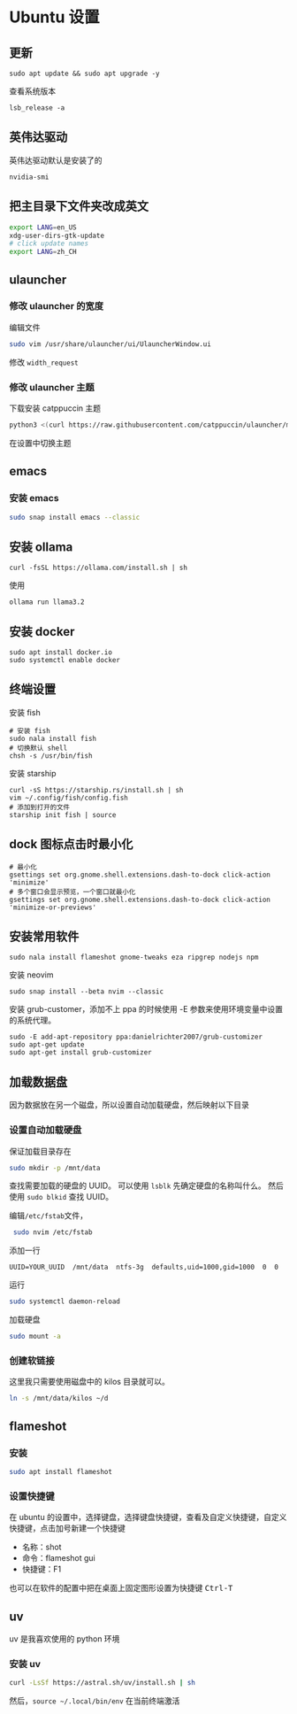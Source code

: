 # Ubuntu 设置

## 更新

```shell
sudo apt update && sudo apt upgrade -y
```

查看系统版本

```shell
lsb_release -a
```

## 英伟达驱动

英伟达驱动默认是安装了的

```shell
nvidia-smi
```

## 把主目录下文件夹改成英文

```bash
export LANG=en_US
xdg-user-dirs-gtk-update
# click update names
export LANG=zh_CH
```

## ulauncher

### 修改 ulauncher 的宽度

编辑文件

```bash
sudo vim /usr/share/ulauncher/ui/UlauncherWindow.ui
```

修改 `width_request`

### 修改 ulauncher 主题

下载安装 catppuccin 主题

```bash
python3 <(curl https://raw.githubusercontent.com/catppuccin/ulauncher/main/install.py -fsSL)
```

在设置中切换主题


## emacs

### 安装 emacs

```bash
sudo snap install emacs --classic
```

## 安装 ollama

```shell
curl -fsSL https://ollama.com/install.sh | sh
```

使用

```shell
ollama run llama3.2
```

## 安装 docker

```shell
sudo apt install docker.io
sudo systemctl enable docker
```

## 终端设置

安装 fish

```shell
# 安装 fish
sudo nala install fish
# 切换默认 shell
chsh -s /usr/bin/fish
```

安装 starship

```shell
curl -sS https://starship.rs/install.sh | sh
vim ~/.config/fish/config.fish
# 添加到打开的文件
starship init fish | source
```

## dock 图标点击时最小化

```shell
# 最小化
gsettings set org.gnome.shell.extensions.dash-to-dock click-action 'minimize'
# 多个窗口会显示预览，一个窗口就最小化
gsettings set org.gnome.shell.extensions.dash-to-dock click-action 'minimize-or-previews'
```

## 安装常用软件

```shell
sudo nala install flameshot gnome-tweaks eza ripgrep nodejs npm
```

安装 neovim

```shell
sudo snap install --beta nvim --classic
```

安装 grub-customer，添加不上 ppa 的时候使用 -E 参数来使用环境变量中设置的系统代理。

```shell
sudo -E add-apt-repository ppa:danielrichter2007/grub-customizer
sudo apt-get update
sudo apt-get install grub-customizer
```


## 加载数据盘

因为数据放在另一个磁盘，所以设置自动加载硬盘，然后映射以下目录

### 设置自动加载硬盘

保证加载目录存在

```bash
sudo mkdir -p /mnt/data
```

查找需要加载的硬盘的 UUID。
可以使用 `lsblk` 先确定硬盘的名称叫什么。
然后使用 `sudo blkid` 查找 UUID。

编辑`/etc/fstab`文件，

```bash
 sudo nvim /etc/fstab
```

添加一行

```
UUID=YOUR_UUID  /mnt/data  ntfs-3g  defaults,uid=1000,gid=1000  0  0
```

运行

```bash
sudo systemctl daemon-reload
```

加载硬盘

```bash
sudo mount -a
```

### 创建软链接 


这里我只需要使用磁盘中的 kilos 目录就可以。

```bash
ln -s /mnt/data/kilos ~/d
```

## flameshot

### 安装

```bash
sudo apt install flameshot
```

### 设置快捷键

在 ubuntu 的设置中，选择键盘，选择键盘快捷键，查看及自定义快捷键，自定义快捷键，点击加号新建一个快捷键

- 名称：shot
- 命令：flameshot gui
- 快捷键：F1

也可以在软件的配置中把在桌面上固定图形设置为快捷键 <kbd>Ctrl-T</kbd>

## uv

uv 是我喜欢使用的 python 环境

### 安装 uv

```bash
curl -LsSf https://astral.sh/uv/install.sh | sh
```

然后，`source ~/.local/bin/env` 在当前终端激活

